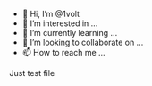 - 👋 Hi, I’m @1volt
- 👀 I’m interested in ...
- 🌱 I’m currently learning ...
- 💞️ I’m looking to collaborate on ...
- 📫 How to reach me ...

<!---
1volt/1volt is a ✨ special ✨ repository because its `README.md` (this file) appears on your GitHub profile.
You can click the Preview link to take a look at your changes.
--->
Just test file
